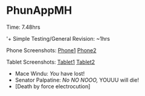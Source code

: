 # PhunAppMH

Time: 7.48hrs

'+ Simple Testing/General Revision: ~1hrs

Phone Screenshots: 
[Phone1](https://github.com/micahherrera/PhunAppMH/blob/master/ss/phone1.png)
[Phone2](https://github.com/micahherrera/PhunAppMH/blob/master/ss/phone2.png)

Tablet Screenshots: 
[Tablet1](https://github.com/micahherrera/PhunAppMH/blob/master/ss/tablet1.png)
[Tablet2](https://github.com/micahherrera/PhunAppMH/blob/master/ss/tablet2.png)

* Mace Windu: _You_ have lost!
* Senator Palpatine: _No NO NOOO,_ YOUUU will die!
* [Death by force electrocution]
